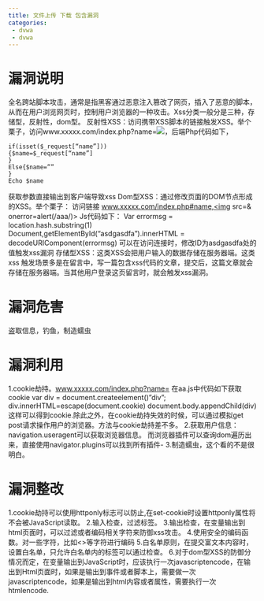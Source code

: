 ```yaml
---
title: 文件上传 下载 包含漏洞
categories: 
 - dvwa
 - dvwa
---
```

# 漏洞说明
全名跨站脚本攻击，通常是指黑客通过恶意注入篡改了网页，插入了恶意的脚本，从而在用户浏览网页时，控制用户浏览器的一种攻击。Xss分类一般分是三种，存储型，反射性，dom型。
反射性XSS：访问携带XSS脚本的链接触发XSS。举个栗子，访问www.xxxxx.com/index.php?name=<img src=& onerror=alert(/aaa/)>，后端Php代码如下，
```
if(isset($_request[“name”]))
{$name=$_request[“name”]
}
Else{$name=””
}
Echo $name 
```
获取参数直接输出到客户端导致xss
Dom型XSS：通过修改页面的DOM节点形成的XSS。举个栗子：
访问链接 www.xxxxx.com/index.php#name,<img src=& onerror=alert(/aaa/)>
Js代码如下：
Var errormsg = location.hash.substring(1)
Document,getElementById(“asdgasdfa”).innerHTML = decodeURIComponent(errormsg)
可以在访问连接时，修改ID为asdgasdfa处的值触发xss漏洞
存储型XSS：这类XSS会把用户输入的数据存储在服务器端。这类xss 触发场景多是在留言中，写一篇包含xss代码的文章，提交后，这篇文章就会存储在服务器端。当其他用户登录这页留言时，就会触发xss漏洞。

# 漏洞危害
盗取信息，钓鱼，制造蠕虫
# 漏洞利用
1.cookie劫持。www.xxxxx.com/index.php?name=<script> src=http://www.xxxx.com/aa.js</script> 在aa.js中代码如下获取cookie
var div = document.createelement()”div”;
div.innerHTML=escape(document.cookie)
document.body.appendChild(div)
这样可以得到cookie.除此之外，在cookie劫持失效的时候，可以通过模拟get post请求操作用户的浏览器。方法与cookie劫持差不多。
2.获取用户信息：navigation.useragent可以获取浏览器信息。
而浏览器插件可以查询dom遍历出来，直接使用navigator.plugins可以找到所有插件-
3.制造蠕虫，这个看的不是很明白。
# 漏洞整改
1.cookie劫持可以使用httponly标志可以防止,在set-cookie时设置httponly属性将不会被JavaScript读取。
2.输入检查，过滤标签。
3.输出检查，在变量输出到html页面时，可以过滤或者编码相关字符来防御xss攻击。
4.使用安全的编码函数。对一些字符，比如<>等字符进行编码
5.白名单原则，在提交富文本内容时，设置白名单，只允许白名单内的标签可以通过检查。
6.对于dom型XSS的防御分情况而定，在变量输出到JavaScript时，应该执行一次javascriptencode，在输出到Html页面时，如果是输出到事件或者脚本上，需要做一次javascriptencode，如果是输出到html内容或者属性，需要执行一次htmlencode.